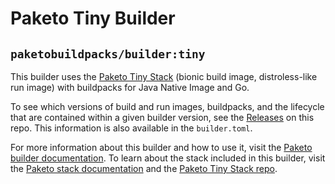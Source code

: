 # Paketo Tiny Builder

## `paketobuildpacks/builder:tiny`

This builder uses the [Paketo Tiny Stack](https://github.com/paketo-buildpacks/tiny-stack-release)
(bionic build image, distroless-like run image) with buildpacks for Java Native Image and Go.

To see which versions of build and run images, buildpacks, and the lifecycle
that are contained within a given builder version, see the
[Releases](https://github.com/paketo-buildpacks/tiny-builder/releases)
on this repo. This information is also available in the `builder.toml`.

For more information about this builder and how to use it, visit the [Paketo
builder documentation](https://paketo.io/docs/builders/).  To learn about the
stack included in this builder, visit the [Paketo stack
documentation](https://paketo.io/docs/stacks/) and the [Paketo Tiny Stack repo](https://github.com/paketo-buildpacks/tiny-stack-release).
